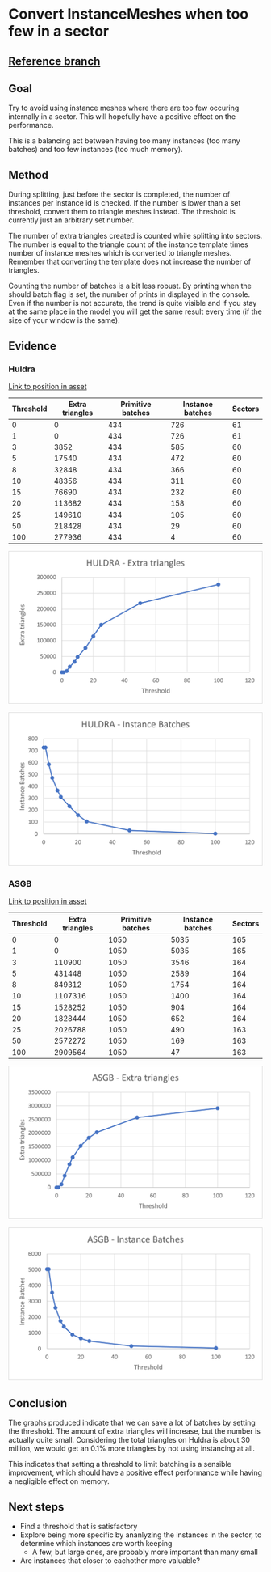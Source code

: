 # Convert InstanceMeshes when too few in a sector

## [Reference branch](https://github.com/equinor/rvmsharp/tree/Spike/ConvertInstanceMeshesWhenTooFew)

## Goal

Try to avoid using instance meshes where there are too few occuring internally in a sector. This will hopefully have a positive effect on the performance.

This is a balancing act between having too many instances (too many batches) and too few instances (too much memory).

## Method

During splitting, just before the sector is completed, the number of instances per instance id is checked. If the number is lower than a set threshold, convert them to triangle meshes instead. The threshold is currently just an arbitrary set number.

The number of extra triangles created is counted while splitting into sectors. The number is equal to the triangle count of the instance template times number of instance meshes which is converted to triangle meshes. Remember that converting the template does not increase the number of triangles.

Counting the number of batches is a bit less robust. By printing when the should batch flag is set, the number of prints in displayed in the console. Even if the number is not accurate, the trend is quite visible and if you stay at the same place in the model you will get the same result every time (if the size of your window is the same).

## Evidence

### Huldra

[Link to position in asset](https://localhost:3000/echo3d?instCode=TROA&plantCode=tof&platformSectionId=Full-Asb&cadViewState=eyJwb3NYIjo5OS4yNzYyNTQ5ODY5MTcxNywicG9zWSI6NjcuNDI4MTMxNjQwMTY5OTIsInBvc1oiOi0yMzkuODA0MTk1ODI5NjkxNTQsImlzT3JiaXQiOmZhbHNlLCJ0YXJnZXRQb3NYIjotMC41MjM1OTg4NDcyMTgwNzE4LCJ0YXJnZXRQb3NZIjowLCJ0YXJnZXRQb3NaIjowLCJ0aW1lc3RhbXAiOjE2ODUwMTUyMTM3NTgsInZlcnNpb24iOjF9)

| Threshold | Extra triangles | Primitive batches | Instance batches | Sectors|
|-----------|-----------------|-------------------|------------------|--------|
|0|0|434|726|61|
|1|0|434|726|61|
|3|3852|434|585|60|
|5|17540|434|472|60|
|8|32848|434|366|60|
|10|48356|434|311|60|
|15|76690|434|232|60|
|20|113682|434|158|60|
|25|149610|434|105|60|
|50|218428|434|29|60|
|100|277936|434|4|60|

![Extra triangles on Huldra](images/ConvertInstanceMeshesWhenTooFewInASector/huldra_extraTriangles.png)

![Instance batches on Huldra](images/ConvertInstanceMeshesWhenTooFewInASector/huldra_instanceBatches.png)

### ASGB

[Link to position in asset](https://localhost:3000/echo3d?instCode=TROA&plantCode=tof&platformSectionId=Full-Asb&cadViewState=eyJwb3NYIjozMDUuMzIzMDI4ODEwODA3NTYsInBvc1kiOjk1LjA5Mzg4NDYwNDczMTksInBvc1oiOi00MDQuOTA0MTQyMzU1MTQ0MSwiaXNPcmJpdCI6ZmFsc2UsInRhcmdldFBvc1giOi0wLjUyMzU5ODc2MDU0MzcxNjMsInRhcmdldFBvc1kiOjAsInRhcmdldFBvc1oiOjAsInRpbWVzdGFtcCI6MTY4NTAyMDg4ODM4NSwidmVyc2lvbiI6MX0%3D
)

| Threshold | Extra triangles | Primitive batches | Instance batches | Sectors|
|-----------|-----------------|-------------------|------------------|--------|
|0|0|1050|5035|165|
|1|0|1050|5035|165|
|3|110900|1050|3546|164|
|5|431448|1050|2589|164|
|8|849312|1050|1754|164|
|10|1107316|1050|1400|164|
|15|1528252|1050|904|164|
|20|1828444|1050|652|164|
|25|2026788|1050|490|163|
|50|2572272|1050|169|163|
|100|2909564|1050|47|163|

![Extra triangles on Huldra](images/ConvertInstanceMeshesWhenTooFewInASector/ASGB_extraTriangles.png)

![Instance batches on ASGB](images/ConvertInstanceMeshesWhenTooFewInASector/ASGB_instanceBatches.png)

## Conclusion

The graphs produced indicate that we can save a lot of batches by setting the threshold. The amount of extra triangles will increase, but the number is actually quite small. Considering the total triangles on Huldra is about 30 million, we would get an 0.1% more triangles by not using instancing at all. 

This indicates that setting a threshold to limit batching is a sensible improvement, which should have a positive effect performance while having a negligible effect on memory. 

## Next steps

- Find a threshold that is satisfactory
- Explore being more specific by ananlyzing the instances in the sector, to determine which instances are worth keeping
  - A few, but large ones, are probably more important than many small
- Are instances that closer to eachother more valuable?
